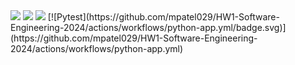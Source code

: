 <img src="https://img.shields.io/badge/License-MIT-yellow.svg"/>   
<img src="https://img.shields.io/badge/Python-3776AB?style=for-the-badge&logo=python&logoColor=white"/>   
<img src="https://img.shields.io/badge/Linux-FCC624?style=for-the-badge&logo=linux&logoColor=black"/>
[![Pytest](https://github.com/mpatel029/HW1-Software-Engineering-2024/actions/workflows/python-app.yml/badge.svg)](https://github.com/mpatel029/HW1-Software-Engineering-2024/actions/workflows/python-app.yml)
